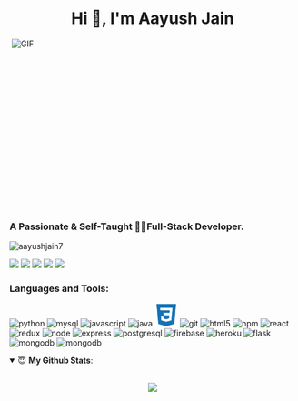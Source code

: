 <h1 align="center">Hi 👋, I'm Aayush Jain</h1>
<img align="right" alt="GIF" src="https://github.com/abhisheknaiidu/abhisheknaiidu/blob/master/code.gif?raw=true" width="500" height="320" />
<h3 align="left">A Passionate & Self-Taught 👨‍💻Full-Stack Developer.</h3>

<p align="left"> <img src="https://komarev.com/ghpvc/?username=aayuhsjain7&label=Profile%20views&color=0e75b6&style=flat" alt="aayushjain7" /> </p>
<a href="https://www.linkedin.com/in/aayush-jain7"><img src="https://github.com/ashutosh1919/ashutosh1919/blob/master/logos/linkedin.png" width="40" /></a>
<a href="https://github.com/aayushjain7"><img src="https://github.com/ashutosh1919/ashutosh1919/blob/master/logos/github-logo.png" width="40" /></a>
<a href="https://www.facebook.com/laymanbrother.19/"><img src="https://github.com/ashutosh1919/ashutosh1919/blob/master/logos/facebook.png" width="40" /></a>
<a href="mailto:jaayush014@gmail.com"><img src="https://github.com/ashutosh1919/ashutosh1919/blob/master/logos/google-plus.png" width="40" /></a>
<a href="https://www.instagram.com/aayush.jain7"><img src="https://github.com/ashutosh1919/ashutosh1919/blob/master/logos/instagram.png" width="40" /></a>

<h3 align="left">Languages and Tools:</h3>
<p align="left">
 <img src="https://github.com/jalbertsr/logo-badge-images/blob/master/img/rsz_python.png?raw=true" alt="python" width="40" height="40"/>
 <img src="https://www.vectorlogo.zone/logos/mysql/mysql-official.svg" alt="mysql" width="40" height="40"/>
 <img src="http://3con14.biz/code/_data/js/intro/js-logo.png" alt="javascript" width="40" height="40"/>
 <img src="https://www.vectorlogo.zone/logos/java/java-icon.svg" alt="java" width="40" height="40"/>
 <img src="https://github.com/devicons/devicon/blob/master/icons/css3/css3-plain.svg" alt="css3" width="40" height="40"/>
 <img src="https://www.vectorlogo.zone/logos/git-scm/git-scm-icon.svg" alt="git" width="40" height="40"/>
 <img src="https://www.vectorlogo.zone/logos/w3_html5/w3_html5-icon.svg" alt="html5" width="40" height="40"/>
 <img src="https://www.vectorlogo.zone/logos/npmjs/npmjs-ar21.svg" alt="npm" width="70" height="40"/>
  <img src="https://www.vectorlogo.zone/logos/reactjs/reactjs-icon.svg" alt="react" width="40" height="40"/>
 <img src="https://github.com/leungwensen/svg-icon/blob/master/dist/svg/logos/redux.svg" alt="redux" width="40" height="40"/>
 <img src="https://www.vectorlogo.zone/logos/nodejs/nodejs-ar21.svg" alt="node" width="70" height="40"/>
 <img src="https://www.vectorlogo.zone/logos/expressjs/expressjs-icon.svg" alt="express" width="40" height="40"/>
 <img src="https://www.vectorlogo.zone/logos/postgresql/postgresql-icon.svg" alt="postgresql" width="40" height="40"/>
 <img src="https://www.vectorlogo.zone/logos/firebase/firebase-icon.svg" alt="firebase" width="40" height="40"/>
 <img src="https://www.vectorlogo.zone/logos/heroku/heroku-icon.svg" alt="heroku" width="40" height="40"/>
 <img src="https://www.vectorlogo.zone/logos/pocoo_flask/pocoo_flask-icon.svg" alt="flask" width="40" height="40"/>
  <img src="https://www.vectorlogo.zone/logos/mongodb/mongodb-icon.svg" alt="mongodb" width="40" height="40"/>
  <img src="https://www.vectorlogo.zone/logos/angular/angular-icon.svg" alt="mongodb" width="40" height="40"/>
</p>

<details open>
 <summary> 😇 <b>My Github Stats</b>: </summary>
<br>
<p align = "center">
  <img src = "https://github-readme-stats.vercel.app/api?username=aayushjain7&show_icons=true&include_all_commits=true&theme=bear&line_height=27">
</p>
</details>
